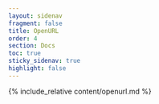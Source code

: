 ```yaml
---
layout: sidenav
fragment: false
title: OpenURL
order: 4
section: Docs
toc: true
sticky_sidenav: true
highlight: false
---
```


{% include_relative content/openurl.md %}
